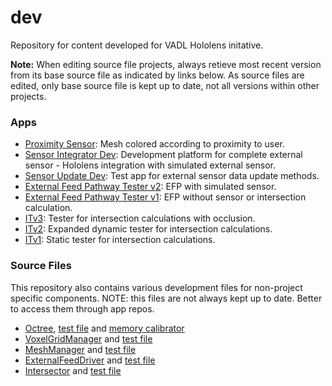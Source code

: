 # dev
Repository for content developed for VADL Hololens initative.

**Note:** When editing source file projects, always retieve most recent version from its base source file as indicated by links below. As source files are edited, only base source file is kept up to date, not all versions within other projects.

### Apps
* [Proximity Sensor](../master/ProximitySensor.md): Mesh colored according to proximity to user.
* [Sensor Integrator Dev](../master/SIdev.md): Development platform for complete external sensor - Hololens integration with simulated external sensor.
* [Sensor Update Dev](../master/SensorUpdateDev.md): Test app for external sensor data update methods.
* [External Feed Pathway Tester v2](../master/EFPv2.md): EFP with simulated sensor.
* [External Feed Pathway Tester v1](../master/EFPv1.md): EFP without sensor or intersection calculation.
* [ITv3](../master/ITv3.md): Tester for intersection calculations with occlusion.
* [ITv2](../master/ITv2.md): Expanded dynamic tester for intersection calculations.
* [ITv1](../master/IntersectorTester.md): Static tester for intersection calculations.

### Source Files
This repository also contains various development files for non-project specific components. NOTE: this files are not always kept up to date. Better to access them through app repos.
* [Octree](../master/VoxelGridTester/VoxelGridTester/Octree.cs), [test file](../master/VoxelGridTester/VoxelGridTester/Program.cs) and [memory calibrator](../master/OctreeMemCalibrator/OctreeMemCalibrator/Program.cs)
* [VoxelGridManager](../master/VoxelGridTester/VoxelGridTester/VoxelGridManager.cs) and [test file](../master/VoxelGridTester/VoxelGridTester/Program.cs)
* [MeshManager](../master/MeshManagerTester/MeshManagerTester/MeshManager.cs) and [test file](../master/MeshManagerTester/MeshManagerTester/Program.cs)
* [ExternalFeedDriver](../master/ExternalFeedDriverTester/ExternalFeedDriverTester/ExternalFeedDriver.cs) and [test file](../master/ExternalFeedDriverTester/ExternalFeedDriverTester/Program.cs)
* [Intersector](../master/IntersectorTester/IntersectorTester/Intersector.cs) and [test file](../master/IntersectorTester/IntersectorTester/Program.cs)